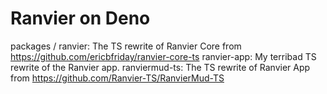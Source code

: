 # Ranvier on Deno

packages /
ranvier: The TS rewrite of Ranvier Core from https://github.com/ericbfriday/ranvier-core-ts
ranvier-app: My terribad TS rewrite of the Ranvier app.
ranviermud-ts: The TS rewrite of Ranvier App from https://github.com/Ranvier-TS/RanvierMud-TS
